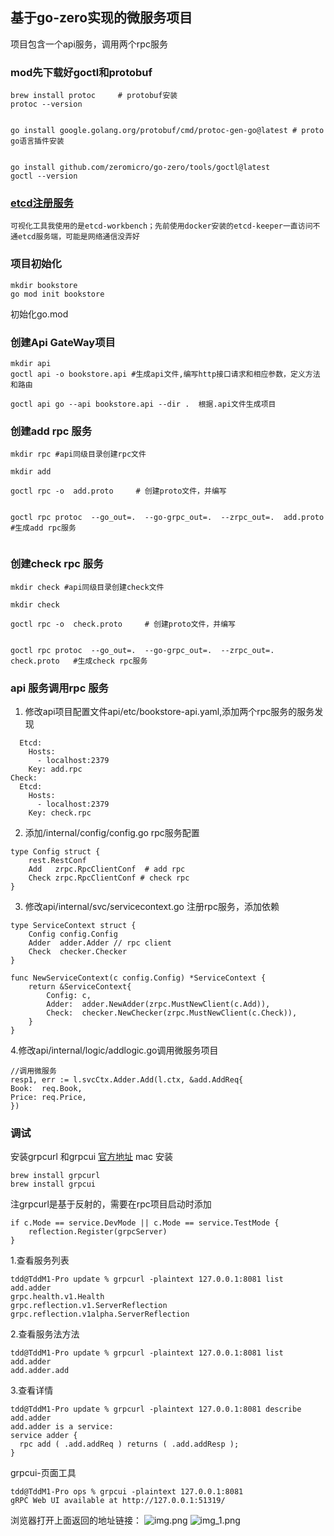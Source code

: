 ## 基于go-zero实现的微服务项目

项目包含一个api服务，调用两个rpc服务

### mod先下载好goctl和protobuf
```
brew install protoc     # protobuf安装
protoc --version


go install google.golang.org/protobuf/cmd/protoc-gen-go@latest # proto go语言插件安装


go install github.com/zeromicro/go-zero/tools/goctl@latest
goctl --version
```


### [etcd注册服务](ops/docker-compose.yaml)
```
可视化工具我使用的是etcd-workbench；先前使用docker安装的etcd-keeper一直访问不通etcd服务端，可能是网络通信没弄好
```

### 项目初始化
```
mkdir bookstore
go mod init bookstore
```
初始化go.mod

### 创建Api GateWay项目
```
mkdir api
goctl api -o bookstore.api #生成api文件,编写http接口请求和相应参数，定义方法和路由

goctl api go --api bookstore.api --dir .  根据.api文件生成项目
```




### 创建add rpc 服务
```
mkdir rpc #api同级目录创建rpc文件

mkdir add 

goctl rpc -o  add.proto     # 创建proto文件，并编写


goctl rpc protoc  --go_out=.  --go-grpc_out=.  --zrpc_out=.  add.proto   #生成add rpc服务
  
``` 



### 创建check rpc 服务

```
mkdir check #api同级目录创建check文件

mkdir check 

goctl rpc -o  check.proto     # 创建proto文件，并编写


goctl rpc protoc  --go_out=.  --go-grpc_out=.  --zrpc_out=.  check.proto   #生成check rpc服务
 ```







### api 服务调用rpc 服务
1. 修改api项目配置文件api/etc/bookstore-api.yaml,添加两个rpc服务的服务发现
```Add:
  Etcd:
    Hosts:
      - localhost:2379
    Key: add.rpc
Check:
  Etcd:
    Hosts:
      - localhost:2379
    Key: check.rpc
```

2. 添加/internal/config/config.go rpc服务配置
```
type Config struct {
	rest.RestConf
	Add   zrpc.RpcClientConf  # add rpc
	Check zrpc.RpcClientConf # check rpc
}
```

3. 修改api/internal/svc/servicecontext.go  注册rpc服务，添加依赖
```
type ServiceContext struct {
	Config config.Config
	Adder  adder.Adder // rpc client
	Check  checker.Checker 
}

func NewServiceContext(c config.Config) *ServiceContext {
	return &ServiceContext{
		Config: c,
		Adder:  adder.NewAdder(zrpc.MustNewClient(c.Add)),
		Check:  checker.NewChecker(zrpc.MustNewClient(c.Check)),
	}
}
```

4.修改api/internal/logic/addlogic.go调用微服务项目
```
//调用微服务
resp1, err := l.svcCtx.Adder.Add(l.ctx, &add.AddReq{
Book:  req.Book,
Price: req.Price,
})
```




### 调试
安装grpcurl 和grpcui
[官方地址](https://github.com/fullstorydev/grpcurl)
mac 安装
```
brew install grpcurl
brew install grpcui
```
注grpcurl是基于反射的，需要在rpc项目启动时添加
```
if c.Mode == service.DevMode || c.Mode == service.TestMode {
	reflection.Register(grpcServer)
}
```

1.查看服务列表
```
tdd@TddM1-Pro update % grpcurl -plaintext 127.0.0.1:8081 list
add.adder
grpc.health.v1.Health
grpc.reflection.v1.ServerReflection
grpc.reflection.v1alpha.ServerReflection

```
2.查看服务法方法
```
tdd@TddM1-Pro update % grpcurl -plaintext 127.0.0.1:8081 list add.adder
add.adder.add

```
3.查看详情
```
tdd@TddM1-Pro update % grpcurl -plaintext 127.0.0.1:8081 describe add.adder
add.adder is a service:
service adder {
  rpc add ( .add.addReq ) returns ( .add.addResp );
}

```


grpcui-页面工具
```
tdd@TddM1-Pro ops % grpcui -plaintext 127.0.0.1:8081                    
gRPC Web UI available at http://127.0.0.1:51319/
```

浏览器打开上面返回的地址链接：
![img.png](img.png)
![img_1.png](img_1.png)

